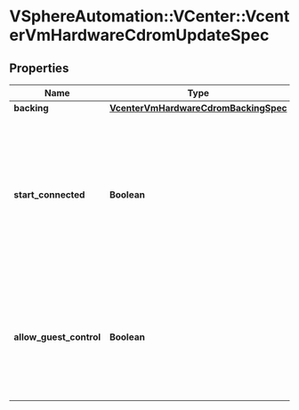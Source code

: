 # VSphereAutomation::VCenter::VcenterVmHardwareCdromUpdateSpec

## Properties
Name | Type | Description | Notes
------------ | ------------- | ------------- | -------------
**backing** | [**VcenterVmHardwareCdromBackingSpec**](VcenterVmHardwareCdromBackingSpec.md) |  | [optional] 
**start_connected** | **Boolean** | Flag indicating whether the virtual device should be connected whenever the virtual machine is powered on. If unset, the value is unchanged. | [optional] 
**allow_guest_control** | **Boolean** | Flag indicating whether the guest can connect and disconnect the device. If unset, the value is unchanged. | [optional] 


